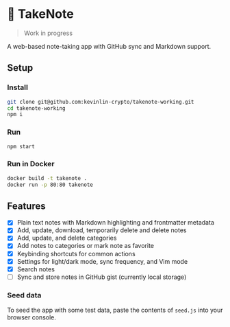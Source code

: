 # 📝 TakeNote

> Work in progress

A web-based note-taking app with GitHub sync and Markdown support.

## Setup

### Install

```bash
git clone git@github.com:kevinlin-crypto/takenote-working.git
cd takenote-working
npm i
```

### Run

```bash
npm start
```

### Run in Docker

```bash
docker build -t takenote .
docker run -p 80:80 takenote
```

## Features

- [x] Plain text notes with Markdown highlighting and frontmatter metadata
- [x] Add, update, download, temporarily delete and delete notes
- [x] Add, update, and delete categories
- [x] Add notes to categories or mark note as favorite
- [x] Keybinding shortcuts for common actions
- [x] Settings for light/dark mode, sync frequency, and Vim mode
- [x] Search notes
- [ ] Sync and store notes in GitHub gist (currently local storage)

### Seed data

To seed the app with some test data, paste the contents of `seed.js` into your browser console.
